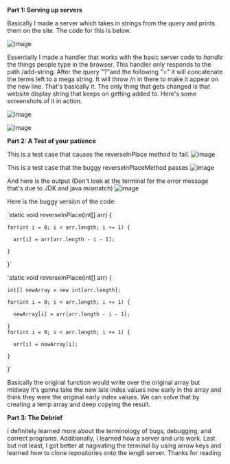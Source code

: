 **Part 1: Serving up servers**

Basically I made a server which takes in strings from the query and prints them on the site. The code for this is below.

![image](https://maximpodgore.github.io/cse15l-lab-reports/week31.png)  

Essentially I made a handler that works with the basic server code to *handle* the things people type in the browser. This handler only responds to the path /add-string.
After the query "?"and the following "=" it will concatenate the terms left to a mega string. It will throw /n in there to make it appear on
the new line. That's basically it. The only thing that gets changed is that website display string that keeps on getting added to.
Here's some screenshots of it in action.

![image](https://maximpodgore.github.io/cse15l-lab-reports/week32.png)  

![image](https://maximpodgore.github.io/cse15l-lab-reports/week33.png)  

**Part 2: A Test of your patience**  

This is a test case that causes the reverseInPlace method to fail. 
![image](https://maximpodgore.github.io/cse15l-lab-reports/week34.png)  

This is a test case that the buggy reverseInPlaceMethod passes
![image](https://user-images.githubusercontent.com/56902053/215014706-59c6e1fa-954b-4ff3-bdcc-a9753915bdf5.png)  

And here is the output (Don't look at the terminal for the error message that's due to JDK and java mismatch)
![image](https://maximpodgore.github.io/cse15l-lab-reports/week46.png)  

Here is the buggy version of the code:  

`static void reverseInPlace(int[] arr) {  

    for(int i = 0; i < arr.length; i += 1) {  
    
      arr[i] = arr[arr.length - i - 1];  
      
    }
  }`
  
  `static void reverseInPlace(int[] arr) {  
  
    int[] newArray = new int[arr.length];  
    
    for(int i = 0; i < arr.length; i += 1) {  
    
      newArray[i] = arr[arr.length - i - 1];  
      
    }
    for(int i = 0; i < arr.length; i += 1) {  
    
      arr[i] = newArray[i];  
      
    }
  }`  
  
  Basically the original function would write over the original array but midway it's gonna take the new late index values now early in the array and think they were the original early index values. We can solve that by creating a temp array and deep copying the result.
  
  **Part 3: The Debrief** 
  
  I definitely learned more about the terminology of bugs, debugging, and correct programs. Additionally, I learned how a server and urls work. Last but not least, I got better at nagivating the terminal by using arrow keys and learned how to clone repositories onto the ieng6 server. Thanks for reading
